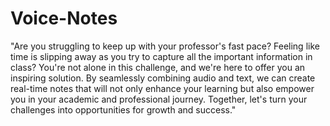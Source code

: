 # Voice-Notes
"Are you struggling to keep up with your professor's fast pace? Feeling like time is slipping away as you try to capture all the important information in class? You're not alone in this challenge, and we're here to offer you an inspiring solution. By seamlessly combining audio and text, we can create real-time notes that will not only enhance your learning but also empower you in your academic and professional journey. Together, let's turn your challenges into opportunities for growth and success."
